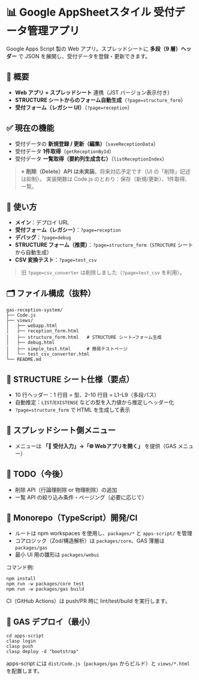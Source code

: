 # 📊 Google AppSheetスタイル 受付データ管理アプリ

Google Apps Script 製の Web アプリ。スプレッドシートに **多段（9 層）ヘッダー** で JSON を展開し、受付データを登録・更新できます。

## 🌟 概要

- **Web アプリ + スプレッドシート** 連携（JST バージョン表示付き）
- **STRUCTURE シートからのフォーム自動生成**（`?page=structure_form`）
- **受付フォーム（レガシー UI）**（`?page=reception`）

## ✅ 現在の機能

- 受付データの **新規登録 / 更新（編集）**（`saveReceptionData`）
- 受付データ **1件取得**（`getReceptionById`）
- 受付データ **一覧取得（要約列生成含む）**（`listReceptionIndex`）

> ※ **削除（Delete）API は未実装**。将来対応予定です（UI の「削除」記述は抑制）。
> 実装関数は Code.js のとおり：保存（新規/更新）、1件取得、一覧。

## 🧭 使い方

- **メイン**：デプロイ URL
- **受付フォーム（レガシー）**：`?page=reception`
- **デバッグ**：`?page=debug`
- **STRUCTURE フォーム（推奨）**：`?page=structure_form`（`STRUCTURE` シートから自動生成）
- **CSV 変換テスト**：`?page=test_csv`

> 旧 `?page=csv_converter` は削除しました（`?page=test_csv` を利用）。

## 🗂️ ファイル構成（抜粋）

```
gas-reception-system/
├── Code.js
├── views/
│   ├── webapp.html
│   ├── reception_form.html
│   ├── structure_form.html   # STRUCTURE シート→フォーム生成
│   ├── debug.html
│   ├── simple_test.html      # 簡易テストページ
│   └── test_csv_converter.html
└── README.md
```

## 🧱 STRUCTURE シート仕様（要点）

- 10 行ヘッダー：1 行目 = 型、2–10 行目 = L1–L9（多段パス）
- 自動推定：`LIST`/`EXISTENSE` などの型を入力値から推定しヘッダー化
- `?page=structure_form` で HTML を生成して表示

## 🧰 スプレッドシート側メニュー

- メニューは **「📝 受付入力」→「🌐 Webアプリを開く」** を提供（GAS メニュー）

## 🔧 TODO（今後）

- 削除 API（行論理削除 or 物理削除）の追加
- 一覧 API の絞り込み条件・ページング（必要に応じて）

## 🧪 Monorepo（TypeScript）開発/CI

- ルートは npm workspaces を使用し、`packages/*` と `apps-script/` を管理
- コアロジック（Zod/構造解析）は `packages/core`、GAS 薄層は `packages/gas`
- 最小 UI 用の雛形は `packages/webui`

コマンド例:

```
npm install
npm run -w packages/core test
npm run -w packages/gas build
```

CI（GitHub Actions）は push/PR 時に lint/test/build を実行します。

## 🚀 GAS デプロイ（最小）

```
cd apps-script
clasp login
clasp push
clasp deploy -d "bootstrap"
```

apps-script には `dist/Code.js`（`packages/gas` からビルド）と `views/*.html` を配置します。
